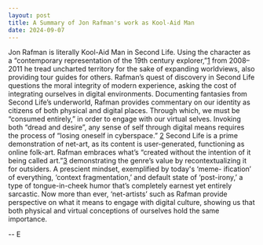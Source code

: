 ```yaml
---
layout: post
title: A Summary of Jon Rafman's work as Kool-Aid Man
date: 2024-09-07
---
```


Jon Rafman is literally Kool-Aid Man in Second Life. Using the character as a
“contemporary representation of the 19th century explorer,”[1](https://www.dazeddigital.com/artsandculture/article/17028/1/jon-rafmans-second-life-art) from 2008–2011 he tread
uncharted territory for the sake of expanding worldviews, also providing tour guides for
others. Rafman’s quest of discovery in Second Life questions the moral integrity of
modern experience, asking the cost of integrating ourselves in digital environments.
Documenting fantasies from Second Life’s underworld, Rafman provides commentary
on our identity as citizens of both physical and digital places. Through which, we must
be “consumed entirely,” in order to engage with our virtual selves. Invoking both “dread
and desire”, any sense of self through digital means requires the process of “losing
oneself in cyberspace.” [2](https://bombmagazine.org/articles/2010/07/08/revealing-jon-rafman/) Second Life is a prime demonstration of net-art, as its content
is user-generated, functioning as online folk-art. Rafman embraces what’s “created
without the intention of it being called art.”[3](http://koolaidmaninsecondlife.com/) demonstrating the genre’s value by
recontextualizing it for outsiders. A prescient mindset, exemplified by today's ‘meme-
ification’ of everything, ‘context fragmentation,’ and default state of ‘post-irony,’ a type of
tongue-in-cheek humor that’s completely earnest yet entirely sarcastic. Now more than
ever, ‘net-artists’ such as Rafman provide perspective on what it means to engage with
digital culture, showing us that both physical and virtual conceptions of ourselves hold
the same importance.

-- E
